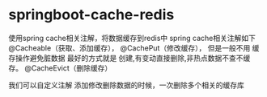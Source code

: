 # springboot-cache-redis

使用spring cache相关注解，将数据缓存到redis中
spring cache相关注解如下
@Cacheable（获取、添加缓存），
@CachePut（修改缓存）， 但是一般不用 缓存操作避免脏数据 最好的方式就是 创建,有变动直接删除,非热点数据不查不缓存。
@CacheEvict（删除缓存）

我们可以自定义注解 添加修改删除数据的时候，一次删除多个相关的缓存库 
